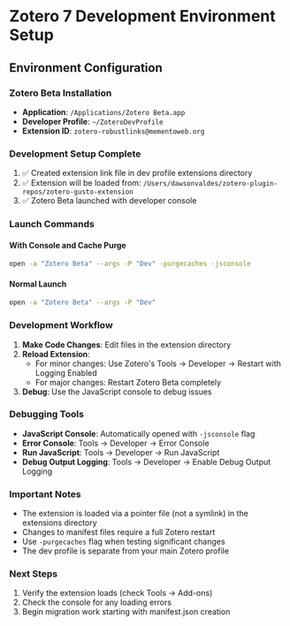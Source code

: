 # Zotero 7 Development Environment Setup

## Environment Configuration

### Zotero Beta Installation
- **Application**: `/Applications/Zotero Beta.app`
- **Developer Profile**: `~/ZoteroDevProfile`
- **Extension ID**: `zotero-robustlinks@mementoweb.org`

### Development Setup Complete
1. ✅ Created extension link file in dev profile extensions directory
2. ✅ Extension will be loaded from: `/Users/dawsonvaldes/zotero-plugin-repos/zotero-gusto-extension`
3. ✅ Zotero Beta launched with developer console

### Launch Commands

#### With Console and Cache Purge
```bash
open -a "Zotero Beta" --args -P "Dev" -purgecaches -jsconsole
```

#### Normal Launch
```bash
open -a "Zotero Beta" --args -P "Dev"
```

### Development Workflow

1. **Make Code Changes**: Edit files in the extension directory
2. **Reload Extension**: 
   - For minor changes: Use Zotero's Tools → Developer → Restart with Logging Enabled
   - For major changes: Restart Zotero Beta completely
3. **Debug**: Use the JavaScript console to debug issues

### Debugging Tools

- **JavaScript Console**: Automatically opened with `-jsconsole` flag
- **Error Console**: Tools → Developer → Error Console
- **Run JavaScript**: Tools → Developer → Run JavaScript
- **Debug Output Logging**: Tools → Developer → Enable Debug Output Logging

### Important Notes

- The extension is loaded via a pointer file (not a symlink) in the extensions directory
- Changes to manifest files require a full Zotero restart
- Use `-purgecaches` flag when testing significant changes
- The dev profile is separate from your main Zotero profile

### Next Steps

1. Verify the extension loads (check Tools → Add-ons)
2. Check the console for any loading errors
3. Begin migration work starting with manifest.json creation